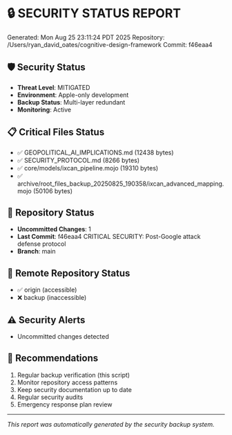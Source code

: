 # 🔒 SECURITY STATUS REPORT
Generated: Mon Aug 25 23:11:24 PDT 2025
Repository: /Users/ryan_david_oates/cognitive-design-framework
Commit: f46eaa4

## 🛡️ Security Status
- **Threat Level**: MITIGATED
- **Environment**: Apple-only development
- **Backup Status**: Multi-layer redundant
- **Monitoring**: Active

## 📋 Critical Files Status
- ✅ GEOPOLITICAL_AI_IMPLICATIONS.md (12438 bytes)
- ✅ SECURITY_PROTOCOL.md (8266 bytes)
- ✅ core/models/ixcan_pipeline.mojo (19310 bytes)
- ✅ archive/root_files_backup_20250825_190358/ixcan_advanced_mapping.mojo (50106 bytes)

## 🔄 Repository Status
- **Uncommitted Changes**: 1
- **Last Commit**: f46eaa4 CRITICAL SECURITY: Post-Google attack defense protocol
- **Branch**: main

## 📡 Remote Repository Status
- ✅ origin (accessible)
- ❌ backup (inaccessible)

## ⚠️  Security Alerts
- Uncommitted changes detected

## 🎯 Recommendations
1. Regular backup verification (this script)
2. Monitor repository access patterns
3. Keep security documentation up to date
4. Regular security audits
5. Emergency response plan review

---
*This report was automatically generated by the security backup system.*
